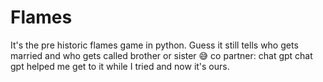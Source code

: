 # Flames
It's the pre historic flames game in python. Guess it still tells who gets married and who gets called brother or sister 😅
co partner: chat gpt
chat gpt helped me get to it while I tried and now it's ours. 